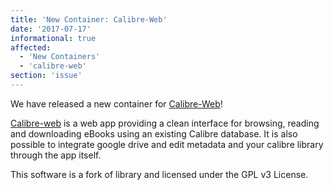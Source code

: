 ```yaml
---
title: 'New Container: Calibre-Web'
date: '2017-07-17'
informational: true
affected:
  - 'New Containers'
  - 'calibre-web'
section: 'issue'
---
```

We have released a new container for [Calibre-Web](https://github.com/linuxserver/docker-calibre-web)!

[Calibre-web](https://github.com/janeczku/calibre-web) is a web app providing a clean interface for browsing, reading and downloading eBooks using an existing Calibre database.   It is also possible to integrate google drive and edit metadata and your calibre library through the app itself.

This software is a fork of library and licensed under the GPL v3 License.